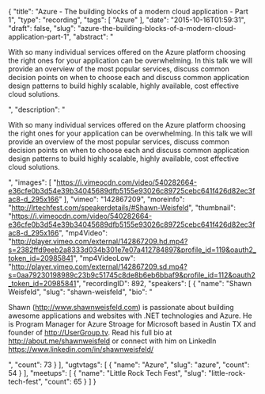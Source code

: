 {
  "title": "Azure - The building blocks of a modern cloud application - Part 1",
  "type": "recording",
  "tags": [
    "Azure"
  ],
  "date": "2015-10-16T01:59:31",
  "draft": false,
  "slug": "azure-the-building-blocks-of-a-modern-cloud-application-part-1",
  "abstract": "<p>With so many individual services offered on the Azure platform choosing the right ones for your application can be overwhelming. In this talk we will provide an overview of the most popular services, discuss common decision points on when to choose each and discuss common application design patterns to build highly scalable, highly available, cost effective cloud solutions.</p>",
  "description": "<p>With so many individual services offered on the Azure platform choosing the right ones for your application can be overwhelming. In this talk we will provide an overview of the most popular services, discuss common decision points on when to choose each and discuss common application design patterns to build highly scalable, highly available, cost effective cloud solutions.</p>",
  "images": [
    "https://i.vimeocdn.com/video/540282664-e36cfe0b3d54e39b34045689dfb5155e93026c89725cebc641f426d82ec3fac8-d_295x166"
  ],
  "vimeo": "142867209",
  "moreinfo": "http://lrtechfest.com/speakerdetails/#Shawn-Weisfeld",
  "thumbnail": "https://i.vimeocdn.com/video/540282664-e36cfe0b3d54e39b34045689dfb5155e93026c89725cebc641f426d82ec3fac8-d_295x166",
  "mp4Video": "http://player.vimeo.com/external/142867209.hd.mp4?s=2382ffd9eeb2a8333d034b301e7e07a412784897&profile_id=119&oauth2_token_id=20985841",
  "mp4VideoLow": "http://player.vimeo.com/external/142867209.sd.mp4?s=0aa79230198989c23b9c51745c8de8b6eb6bbaf9&profile_id=112&oauth2_token_id=20985841",
  "recordingID": 892,
  "speakers": [
    {
      "name": "Shawn Weisfeld",
      "slug": "shawn-weisfeld",
      "bio": "<p>Shawn (http://www.shawnweisfeld.com) is passionate about building awesome applications and websites with .NET technologies and Azure. He is Program Manager for Azure Stroage for Microsoft based in Austin TX and founder of http://UserGroup.tv. Read his full bio at http://about.me/shawnweisfeld or connect with him on LinkedIn https://www.linkedin.com/in/shawnweisfeld/</p>",
      "count": 73
    }
  ],
  "ugtvtags": [
    {
      "name": "Azure",
      "slug": "azure",
      "count": 54
    }
  ],
  "meetups": [
    {
      "name": "Little Rock Tech Fest",
      "slug": "little-rock-tech-fest",
      "count": 65
    }
  ]
}